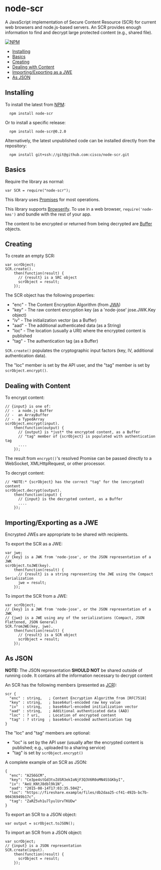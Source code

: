 # node-scr #

A JavaScript implementation of Secure Content Resource (SCR) for current web browsers and node.js-based servers.  An SCR provides enough information to find and decrypt large protected content (e.g., shared file).

[![NPM](https://nodei.co/npm/node-scr.png)](https://nodei.co/npm/node-scr/)

<!-- START doctoc generated TOC please keep comment here to allow auto update -->
<!-- DON'T EDIT THIS SECTION, INSTEAD RE-RUN doctoc TO UPDATE -->
<a name='toc'>

- [Installing](#installing)
- [Basics](#basics)
- [Creating](#creating)
- [Dealing with Content](#dealing-with-content)
- [Importing/Exporting as a JWE](#importingexporting-as-a-jwe)
- [As JSON](#as-json)

<!-- END doctoc generated TOC please keep comment here to allow auto update -->

## Installing ##

To install the latest from [NPM](https://npmjs.com/):

```
  npm install node-scr
```

Or to install a specific release:

```
  npm install node-scr@0.2.0
```

Alternatively, the latest unpublished code can be installed directly from the repository:

```
  npm install git+ssh://git@github.com:cisco/node-scr.git
```

## Basics ##

Require the library as normal:

```
var SCR = require("node-scr");
```

This library uses [Promises](https://developer.mozilla.org/en-US/docs/Web/JavaScript/Reference/Global_Objects/Promise) for most operations.

This library supports [Browserify](http://browserify.org/).  To use in a web browser, `require('node-kms')` and bundle with the rest of your app.

The content to be encrypted or returned from being decrypted are [Buffer](https://nodejs.org/api/buffer.html) objects.

## Creating ##

To create an empty SCR:

```
var scrObject;
SCR.create().
    then(function(result) {
      // {result} is a SRC object
      scrObject = result;
    });
```

The SCR object has the following properties:

* "enc" - The Content Encryption Algorithm (from [JWA](https://tools.ietf.org/html/rfc7518))
* "key" - The raw content encryption key (as a 'node-jose' jose.JWK.Key object)
* "iv" - The initialization vector (as a Buffer)
* "aad" - The additional authenticated data (as a String)
* "loc" - The location (usually a URI) where the encrypted content is published
* "tag" - The authentication tag (as a Buffer)

`SCR.create()` populates the cryptographic input factors (key, IV, additional authentication data).

The "loc" member is set by the API user, and the "tag" member is set by `scrObject.encrypt()`.


## Dealing with Content

To encrypt content:

```
// {input} is one of:
// -  a node.js Buffer
// -  an ArrayBuffer
// -  a TypedArray
scrObject.encrypt(input).
    then(function(output) {
      // {output} is *just* the encrypted content, as a Buffer
      // "tag" member of {scrObject} is populated with authentication tag
      ....
    });
```

The result from `encrypt()`'s resolved Promise can be passed directly to a WebSocket, XMLHttpRequest, or other processor.

To decrypt content:

```
// *NOTE:* {scrObject} has the correct "tag" for the (encrypted) content
scrObject.decrypt(output).
    then(function(input) {
      // {input} is the decrypted content, as a Buffer
      ....
    });
```

## Importing/Exporting as a JWE ##

Encrypted JWEs are appropriate to be shared with recipients.

To export the SCR as a JWE:

```
var jwe;
// {key} is a JWK from 'node-jose', or the JSON representation of a JWK
scrObject.toJWE(key).
    then(function(result) {
      // {result} is a string representing the JWE using the Compact Serialization
      jwe = result;
    });
```

To import the SCR from a JWE:

```
var scrObject;
// {key} is a JWK from 'node-jose', or the JSON representation of a JWK
// {jwe} is a JWE using any of the serializations (Compact, JSON Flattened, JSON General)
SCR.fromJWE(key, jwe).
    then(function(result) {
      // {result} is a SCR object
      scrObject = result;
    });
```

## As JSON ##

**NOTE:** The JSON representation **SHOULD NOT** be shared outside of running code.  It contains all the information necessary to decrypt content

An SCR has the following members (presented as [JCR](https://tools.ietf.org/html/draft-newton-json-content-rules)):

```
scr {
  "enc" : string,   ; Content Encryption Algorithm from [RFC7518]
  "key" : string,   ; base64url-encoded raw key value
  "iv"  : string,   ; base64url-encoded initialization vector
  "aad" : string,   ; Additional authenticated data (AAD)
  "loc" : ? uri,    ; Location of encrypted content
  "tag" : ? string  ; base64url-encoded authentication tag
}
```

The "loc" and "tag" members are optional:

* "loc" is set by the API user (usually after the encrypted content is published; e.g., uploaded to a sharing service)
* "tag" is set by `scrObject.encrypt()`

A complete example of an SCR as JSON:

```
{
  "enc": "A256GCM",
  "key": "Ce3pe4stGd3tvZdSR3ekIoNjF3Q3V6R0oMN4SSGKbyI",
  "iv": "AeU_KNtJ8dbl9k1N",
  "aad": "2015-08-14T17:03:35.504Z",
  "loc": "https://fireshare.example/files/db2daa25-cf41-492b-bc7b-90436949b17c",
  "tag": "ZaRZ5vh1u7lyulUrvTKUDw"
}
```

To export an SCR to a JSON object:

```
var output = scrObject.toJSON();
```

To import an SCR from a JSON object:

```
var scrObject;
// {input} is a JSON representation
SCR.create(input).
    then(function(result) {
      scrObject = result;
    });
```

